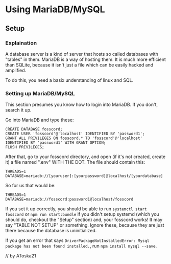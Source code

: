 # Using MariaDB/MySQL

## Setup

### Explaination

A database server is a kind of server that hosts so called databases with "tables" in them. MariaDB is a way of hosting
them. It is much more efficient than SQLite, because it isn't just a file which can be easily hacked and amplified.

To do this, you need a basix understanding of linux and SQL.

### Setting up MariaDB/MySQL

This section presumes you know how to login into MariaDB. If you don't, search it up.

Go into MariaDB and type these:
```
CREATE DATABASE fosscord;
CREATE USER 'fosscord'@'localhost' IDENTIFIED BY 'password1';
GRANT ALL PRIVILEGES ON fosscord.* TO 'fosscord'@'localhost' IDENTIFIED BY 'password1' WITH GRANT OPTION;
FLUSH PRIVILEGES;
```
After that, go to your fosscord directory, and open (if it's not created, create it) a file named ".env" WITH THE DOT.
The file should contain this:
```
THREADS=1
DATABASE=mariadb://[youruser]:[yourpassword]@localhost/[yourdatabase]
```

So for us that would be:
```
THREADS=1
DATABASE=mariadb://fosscord:password1@localhost/fosscord
```
If you set it up correctly, you should be able to run ``systemctl start fosscord`` or ``npm run start:bundle`` if you didn't setup systemd
(which you should do, checkout the "Setup" section) and, your fosscord works! It may say "TABLE NOT SETUP" or something. Ignore these, because
they are just there because the database is uninitialized.

If you get an error that says ``DriverPackageNotInstalledError: Mysql package has not been found installed.``, run ``npm install mysql --save``.

// by AToska21
